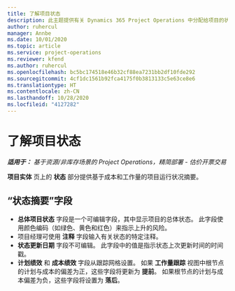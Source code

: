 ```yaml
---
title: 了解项目状态
description: 此主题提供有关 Dynamics 365 Project Operations 中分配给项目的状态的信息。
author: ruhercul
manager: Annbe
ms.date: 10/01/2020
ms.topic: article
ms.service: project-operations
ms.reviewer: kfend
ms.author: ruhercul
ms.openlocfilehash: bc5bc174518e46b32cf88ea7231bb2df10fde292
ms.sourcegitcommit: 4cf1dc1561b92fca4175f0b3813133c5e63ce8e6
ms.translationtype: HT
ms.contentlocale: zh-CN
ms.lasthandoff: 10/28/2020
ms.locfileid: "4127282"
---
```

# <a name="understand-project-status"></a>了解项目状态

_**适用于：** 基于资源/非库存场景的 Project Operations，精简部署 - 估价开票交易_


**项目实体** 页上的 **状态** 部分提供基于成本和工作量的项目运行状况摘要。


## <a name="status-summary-fields"></a>“状态摘要”字段

- **总体项目状态** 字段是一个可编辑字段，其中显示项目的总体状态。 此字段使用颜色编码（如绿色、黄色和红色）来指示上升的风险。 
- 项目经理可使用 **注释** 字段输入有关状态的特定注释。 
- **状态更新日期** 字段不可编辑。 此字段中的值是指示状态上次更新时间的时间戳。
- **计划绩效** 和 **成本绩效** 字段从跟踪网格设置。 如果 **工作量跟踪** 视图中根节点的计划与成本的偏差为正，这些字段将更新为 **提前**。 如果根节点的计划与成本偏差为负，这些字段将设置为 **落后**。
